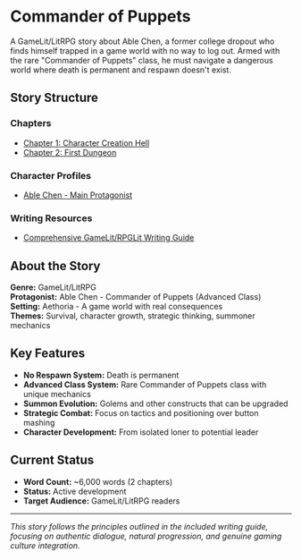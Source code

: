 # Commander of Puppets

A GameLit/LitRPG story about Able Chen, a former college dropout who finds himself trapped in a game world with no way to log out. Armed with the rare "Commander of Puppets" class, he must navigate a dangerous world where death is permanent and respawn doesn't exist.

## Story Structure

### Chapters
- [Chapter 1: Character Creation Hell](chapters/chapter-01.md)
- [Chapter 2: First Dungeon](chapters/chapter-02.md)

### Character Profiles
- [Able Chen - Main Protagonist](character-profiles/able-chen.md)

### Writing Resources
- [Comprehensive GameLit/RPGLit Writing Guide](writing-guide.md)

## About the Story

**Genre:** GameLit/LitRPG  
**Protagonist:** Able Chen - Commander of Puppets (Advanced Class)  
**Setting:** Aethoria - A game world with real consequences  
**Themes:** Survival, character growth, strategic thinking, summoner mechanics

## Key Features

- **No Respawn System:** Death is permanent
- **Advanced Class System:** Rare Commander of Puppets class with unique mechanics
- **Summon Evolution:** Golems and other constructs that can be upgraded
- **Strategic Combat:** Focus on tactics and positioning over button mashing
- **Character Development:** From isolated loner to potential leader

## Current Status

- **Word Count:** ~6,000 words (2 chapters)
- **Status:** Active development
- **Target Audience:** GameLit/LitRPG readers

---

*This story follows the principles outlined in the included writing guide, focusing on authentic dialogue, natural progression, and genuine gaming culture integration.*